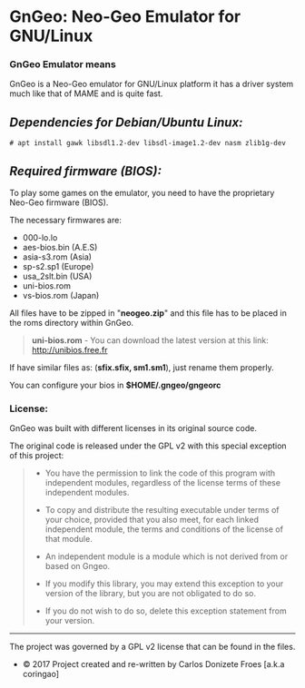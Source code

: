 # GnGeo: Neo-Geo Emulator for GNU/Linux

### GnGeo Emulator means

GnGeo is a Neo-Geo emulator for GNU/Linux platform it has a driver system
much like that of MAME and is quite fast.

*Dependencies for Debian/Ubuntu Linux:*
---------------------------------------

    # apt install gawk libsdl1.2-dev libsdl-image1.2-dev nasm zlib1g-dev

*Required firmware (BIOS):*
---------------------------

To play some games on the emulator, you need to have the proprietary
Neo-Geo firmware (BIOS).

The necessary firmwares are:

 * 000-lo.lo
 * aes-bios.bin (A.E.S)
 * asia-s3.rom (Asia)
 * sp-s2.sp1 (Europe)
 * usa_2slt.bin (USA)
 * uni-bios.rom
 * vs-bios.rom (Japan)

All files have to be zipped in "**neogeo.zip**" and this file has to be placed
in the roms directory within GnGeo.

> **uni-bios.rom** - You can download the latest version at
> this link: http://unibios.free.fr

If have similar files as: (__sfix.sfix, sm1.sm1__), just rename them properly.

You can configure your bios in **$HOME/.gngeo/gngeorc**

### License:

GnGeo was built with different licenses in its original source code.

The original code is released under the GPL v2 with this special exception of
this project:

> * You have the permission to link the code of this program with independent
> modules, regardless of the license terms of these independent modules.
>
> * To copy and distribute the resulting executable under terms of your choice,
> provided that you also meet, for each linked independent module, the terms
> and conditions of the license of that module.
>
> * An independent module is a module which is not derived from or based on Gngeo. 
>
> * If you modify this library, you may extend this exception to your version of
> the library, but you are not obligated to do so.
>
> * If you do not wish to do so, delete this exception statement from your version.

---

The project was governed by a GPL v2 license that can be found in the files.

- © 2017 Project created and re-written by Carlos Donizete Froes [a.k.a coringao]
